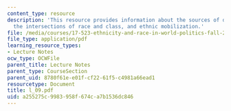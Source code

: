 ```yaml
---
content_type: resource
description: 'This resource provides information about the sources of discontent:
  the intersections of race and class, and ethnic mobilization.'
file: /media/courses/17-523-ethnicity-and-race-in-world-politics-fall-2005/a255275c9983958f674ca7b1536dc846_l_09.pdf
file_type: application/pdf
learning_resource_types:
- Lecture Notes
ocw_type: OCWFile
parent_title: Lecture Notes
parent_type: CourseSection
parent_uid: 8780f61e-e01f-cf22-61f5-c4981a66ead1
resourcetype: Document
title: l_09.pdf
uid: a255275c-9983-958f-674c-a7b1536dc846
---
```

